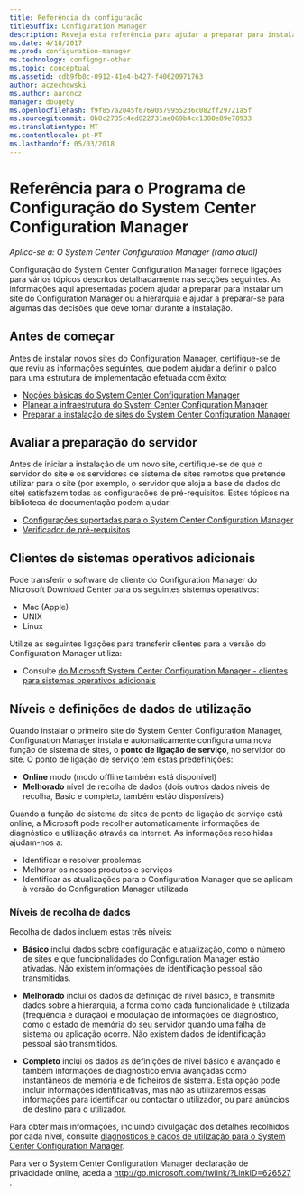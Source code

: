 ```yaml
---
title: Referência da configuração
titleSuffix: Configuration Manager
description: Reveja esta referência para ajudar a preparar para instalar um site do Configuration Manager ou a hierarquia.
ms.date: 4/18/2017
ms.prod: configuration-manager
ms.technology: configmgr-other
ms.topic: conceptual
ms.assetid: cdb9fb0c-0912-41e4-b427-f40620971763
author: aczechowski
ms.author: aaroncz
manager: dougeby
ms.openlocfilehash: f9f857a2045f67690579955236c082ff29721a5f
ms.sourcegitcommit: 0b0c2735c4ed822731ae069b4cc1380e89e78933
ms.translationtype: MT
ms.contentlocale: pt-PT
ms.lasthandoff: 05/03/2018
---
```

# <a name="reference-for-system-center-configuration-manager-setup"></a>Referência para o Programa de Configuração do System Center Configuration Manager

*Aplica-se a: O System Center Configuration Manager (ramo atual)*

Configuração do System Center Configuration Manager fornece ligações para vários tópicos descritos detalhadamente nas secções seguintes. As informações aqui apresentadas podem ajudar a preparar para instalar um site do Configuration Manager ou a hierarquia e ajudar a preparar-se para algumas das decisões que deve tomar durante a instalação.  


##  <a name="bkmk_start"></a> Antes de começar  
Antes de instalar novos sites do Configuration Manager, certifique-se de que reviu as informações seguintes, que podem ajudar a definir o palco para uma estrutura de implementação efetuada com êxito:  

-   [Noções básicas do System Center Configuration Manager](../../../../core/understand/fundamentals.md)  
-   [Planear a infraestrutura do System Center Configuration Manager](../../../plan-design/network/configure-firewalls-ports-domains.md)  
-   [Preparar a instalação de sites do System Center Configuration Manager](prepare-to-install-sites.md)  

##  <a name="bkmk_assess"></a> Avaliar a preparação do servidor  
Antes de iniciar a instalação de um novo site, certifique-se de que o servidor do site e os servidores de sistema de sites remotos que pretende utilizar para o site (por exemplo, o servidor que aloja a base de dados do site) satisfazem todas as configurações de pré-requisitos. Estes tópicos na biblioteca de documentação podem ajudar:  

-   [Configurações suportadas para o System Center Configuration Manager](../../../../core/plan-design/configs/supported-configurations.md)  
-   [Verificador de pré-requisitos](prerequisite-checker.md)  

##  <a name="bkmk_Addclients"></a> Clientes de sistemas operativos adicionais  
Pode transferir o software de cliente do Configuration Manager do Microsoft Download Center para os seguintes sistemas operativos:  

-   Mac (Apple)  
-   UNIX  
-   Linux  

Utilize as seguintes ligações para transferir clientes para a versão do Configuration Manager utiliza:  

-   Consulte [do Microsoft System Center Configuration Manager - clientes para sistemas operativos adicionais](http://www.microsoft.com/download/details.aspx?id=47719)  

##  <a name="bkmk_usage"></a> Níveis e definições de dados de utilização  
Quando instalar o primeiro site do System Center Configuration Manager, Configuration Manager instala e automaticamente configura uma nova função de sistema de sites, o **ponto de ligação de serviço**, no servidor do site. O ponto de ligação de serviço tem estas predefinições:  

-   **Online** modo (modo offline também está disponível)  
-   **Melhorado** nível de recolha de dados (dois outros dados níveis de recolha, Basic e completo, também estão disponíveis)  

Quando a função de sistema de sites de ponto de ligação de serviço está online, a Microsoft pode recolher automaticamente informações de diagnóstico e utilização através da Internet. As informações recolhidas ajudam-nos a:  

-   Identificar e resolver problemas  
-   Melhorar os nossos produtos e serviços  
-   Identificar as atualizações para o Configuration Manager que se aplicam à versão do Configuration Manager utilizada  

### <a name="levels-of-data-collection"></a>Níveis de recolha de dados  
Recolha de dados incluem estas três níveis:

-   **Básico** inclui dados sobre configuração e atualização, como o número de sites e que funcionalidades do Configuration Manager estão ativadas. Não existem informações de identificação pessoal são transmitidas.  

-   **Melhorado** inclui os dados da definição de nível básico, e transmite dados sobre a hierarquia, a forma como cada funcionalidade é utilizada (frequência e duração) e modulação de informações de diagnóstico, como o estado de memória do seu servidor quando uma falha de sistema ou aplicação ocorre. Não existem dados de identificação pessoal são transmitidos.  

-   **Completo** inclui os dados as definições de nível básico e avançado e também informações de diagnóstico envia avançadas como instantâneos de memória e de ficheiros de sistema. Esta opção pode incluir informações identificativas, mas não as utilizaremos essas informações para identificar ou contactar o utilizador, ou para anúncios de destino para o utilizador.  

Para obter mais informações, incluindo divulgação dos detalhes recolhidos por cada nível, consulte [diagnósticos e dados de utilização para o System Center Configuration Manager](../../../../core/plan-design/diagnostics/diagnostics-and-usage-data.md).  

Para ver o System Center Configuration Manager declaração de privacidade online, aceda a [ http://go.microsoft.com/fwlink/?LinkID=626527 ](http://go.microsoft.com/fwlink/?LinkID=626527).
